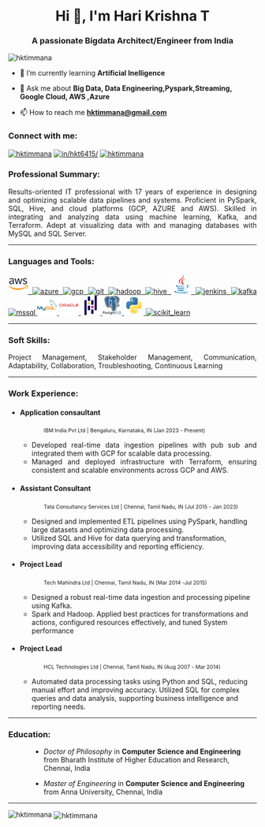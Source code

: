 <h1 align="center">Hi 👋, I'm Hari Krishna T</h1>
<h3 align="center">A passionate Bigdata Architect/Engineer from India</h3>

<p align="left"> <img src="https://komarev.com/ghpvc/?username=hktimmana&label=Profile%20views&color=0e75b6&style=flat" alt="hktimmana" /> </p>

- 🌱 I’m currently learning **Artificial Inelligence**

- 💬 Ask me about **Big Data, Data Engineering,Pyspark,Streaming, Google Cloud, AWS ,Azure**

- 📫 How to reach me **hktimmana@gmail.com**

<h3 align="left">Connect with me:</h3>
<p align="left">
<a href="https://twitter.com/hktimmana" target="blank"><img align="center" src="https://raw.githubusercontent.com/rahuldkjain/github-profile-readme-generator/master/src/images/icons/Social/twitter.svg" alt="hktimmana" height="30" width="40" /></a>
<a href="https://linkedin.com/in/in/hkt6415/" target="blank"><img align="center" src="https://raw.githubusercontent.com/rahuldkjain/github-profile-readme-generator/master/src/images/icons/Social/linked-in-alt.svg" alt="in/hkt6415/" height="30" width="40" /></a>
<a href="https://stackoverflow.com/users/hktimmana" target="blank"><img align="center" src="https://raw.githubusercontent.com/rahuldkjain/github-profile-readme-generator/master/src/images/icons/Social/stack-overflow.svg" alt="hktimmana" height="30" width="40" /></a>
</p>
<h3 align="left">Professional Summary:</h3>
<p align="justify">Results-oriented IT professional with 17 years of experience in designing and optimizing scalable data pipelines and systems. Proficient in PySpark, SQL, Hive, and cloud platforms (GCP, AZURE and AWS). Skilled in integrating and analyzing data using machine learning, Kafka, and Terraform. Adept at visualizing data with   and managing databases with MySQL and SQL Server.</p>
<hr/>
<h3 align="left">Languages and Tools:</h3>
<p align="justify"> <a href="https://aws.amazon.com" target="_blank" rel="noreferrer"> <img src="https://raw.githubusercontent.com/devicons/devicon/master/icons/amazonwebservices/amazonwebservices-original-wordmark.svg" alt="aws" width="40" height="40"/> </a> <a href="https://azure.microsoft.com/en-in/" target="_blank" rel="noreferrer"> <img src="https://www.vectorlogo.zone/logos/microsoft_azure/microsoft_azure-icon.svg" alt="azure" width="40" height="40"/> </a> <a href="https://cloud.google.com" target="_blank" rel="noreferrer"> <img src="https://www.vectorlogo.zone/logos/google_cloud/google_cloud-icon.svg" alt="gcp" width="40" height="40"/> </a> <a href="https://git-scm.com/" target="_blank" rel="noreferrer"> <img src="https://www.vectorlogo.zone/logos/git-scm/git-scm-icon.svg" alt="git" width="40" height="40"/> </a> <a href="https://hadoop.apache.org/" target="_blank" rel="noreferrer"> <img src="https://www.vectorlogo.zone/logos/apache_hadoop/apache_hadoop-icon.svg" alt="hadoop" width="40" height="40"/> </a> <a href="https://hive.apache.org/" target="_blank" rel="noreferrer"> <img src="https://www.vectorlogo.zone/logos/apache_hive/apache_hive-icon.svg" alt="hive" width="40" height="40"/> </a> <a href="https://www.java.com" target="_blank" rel="noreferrer"> <img src="https://raw.githubusercontent.com/devicons/devicon/master/icons/java/java-original.svg" alt="java" width="40" height="40"/> </a> <a href="https://www.jenkins.io" target="_blank" rel="noreferrer"> <img src="https://www.vectorlogo.zone/logos/jenkins/jenkins-icon.svg" alt="jenkins" width="40" height="40"/> </a> <a href="https://kafka.apache.org/" target="_blank" rel="noreferrer"> <img src="https://www.vectorlogo.zone/logos/apache_kafka/apache_kafka-icon.svg" alt="kafka" width="40" height="40"/> </a> <a href="https://www.microsoft.com/en-us/sql-server" target="_blank" rel="noreferrer"> <img src="https://www.svgrepo.com/show/303229/microsoft-sql-server-logo.svg" alt="mssql" width="40" height="40"/> </a> <a href="https://www.mysql.com/" target="_blank" rel="noreferrer"> <img src="https://raw.githubusercontent.com/devicons/devicon/master/icons/mysql/mysql-original-wordmark.svg" alt="mysql" width="40" height="40"/> </a> <a href="https://www.oracle.com/" target="_blank" rel="noreferrer"> <img src="https://raw.githubusercontent.com/devicons/devicon/master/icons/oracle/oracle-original.svg" alt="oracle" width="40" height="40"/> </a> <a href="https://pandas.pydata.org/" target="_blank" rel="noreferrer"> <img src="https://raw.githubusercontent.com/devicons/devicon/2ae2a900d2f041da66e950e4d48052658d850630/icons/pandas/pandas-original.svg" alt="pandas" width="40" height="40"/> </a> <a href="https://www.postgresql.org" target="_blank" rel="noreferrer"> <img src="https://raw.githubusercontent.com/devicons/devicon/master/icons/postgresql/postgresql-original-wordmark.svg" alt="postgresql" width="40" height="40"/> </a> <a href="https://www.python.org" target="_blank" rel="noreferrer"> <img src="https://raw.githubusercontent.com/devicons/devicon/master/icons/python/python-original.svg" alt="python" width="40" height="40"/> </a> <a href="https://scikit-learn.org/" target="_blank" rel="noreferrer"> <img src="https://upload.wikimedia.org/wikipedia/commons/0/05/Scikit_learn_logo_small.svg" alt="scikit_learn" width="40" height="40"/> </a> </p>
<hr/>
<h3 align="left">Soft Skills:</h3>
<p align="justify">Project Management, Stakeholder Management, Communication, Adaptability, Collaboration, Troubleshooting, Continuous Learning</p>
<hr/>
<h3 align="left">Work Experience:</h3>
<ul><li><h4>Application
    consaultant<o:p></o:p></h4></p>
    <p style='margin-left:.5in'><span style='font-size:8.0pt'>IBM
    India Pvt Ltd | Bengaluru, Karnataka, IN (Jan 2023 - Present)<o:p></o:p></span></p>
    <p><ul align="justify"><li>Developed
    real-time data ingestion pipelines with pub sub and integrated them with
    GCP for scalable data processing.</li><li> Managed and deployed infrastructure with
    Terraform, ensuring consistent and scalable environments across GCP and
    AWS.</li></ul></p></li><li>
    <h4>Assistant Consultant<o:p></o:p></h4></p>
    <p style='margin-left:.5in'><span style='font-size:8.0pt'>Tata Consultancy Services Ltd | Chennai, Tamil Nadu, IN (Jul 2015 - Jan 2023)<o:p></o:p></span></p>
    <p><ul><li>Designed
    and implemented ETL pipelines using <span class=SpellE>PySpark</span>,
    handling large datasets and optimizing data processing.</li> <li>Utilized SQL and
    Hive for data querying and transformation, improving data accessibility and
    reporting efficiency.<o:p></o:p></p></li></ul></li><li>
    <h4>Project Lead<o:p></o:p></h4></p>
    <p style='margin-left:.5in'><span style='font-size:8.0pt'>Tech Mahindra Ltd | Chennai, Tamil Nadu, IN (Mar 2014 -Jul 2015)<o:p></o:p></span></p>
    <p><ul><li>Designed
    a robust real-time data ingestion and processing pipeline using Kafka.</li><li>Spark
    and Hadoop. Applied best practices for transformations and actions, configured
    resources effectively, and tuned System performance</p></li></ul></li><li>
    <h4>Project Lead<o:p></o:p></h4></p>
    <p style='margin-left:.5in'><span style='font-size:8.0pt'>HCL Technologies Ltd | Chennai, Tamil Nadu, IN (Aug 2007 - Mar 2014)<o:p></o:p></span></p>
    <p><ul><li>Automated data processing tasks using Python
    and SQL, reducing manual effort and improving accuracy. Utilized SQL for
    complex queries and data analysis, supporting business intelligence and
    reporting needs.</li></ul></p> </li>
      </ul>
<hr/>
<h3 align="left">Education:</h3>
<ul style='margin-left:.5in;text-align:left'>
<li><p><i>Doctor of Philosophy</i> in <b>Computer Science and Engineering</b> from Bharath Institute of Higher Education and Research, Chennai, India </p></li>
<li><p><i>Master of Engineering</i> in <b>Computer Science and Engineering</b> from Anna University, Chennai, India </p></li></ul>
<hr/>
<p><img align="left" src="https://github-readme-stats.vercel.app/api/top-langs?username=hktimmana&show_icons=true&locale=en&layout=compact" alt="hktimmana" /></p>

<p>&nbsp;<img align="center" src="https://github-readme-stats.vercel.app/api?username=hktimmana&show_icons=true&locale=en" alt="hktimmana" /></p>
